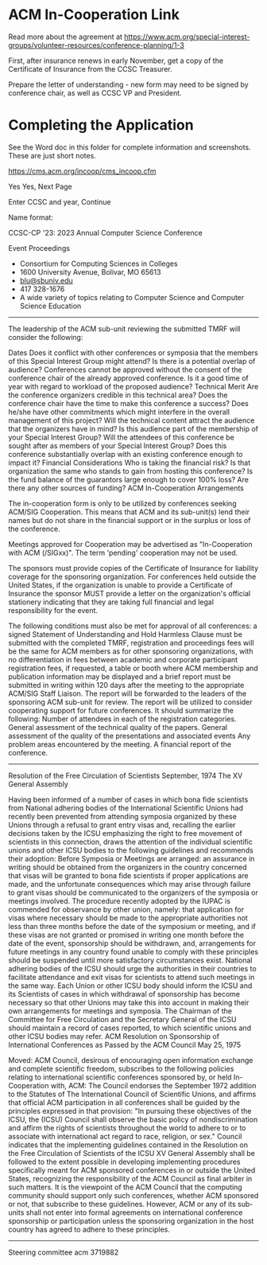 # ACM In-Cooperation Link

Read more about the agreement at <https://www.acm.org/special-interest-groups/volunteer-resources/conference-planning/1-3>

First, after insurance renews in early November, get a copy of the Certificate of Insurance from the CCSC Treasurer. 

Prepare the letter of understanding - new form may need to be signed by conference chair, as well as CCSC VP and President. 

# Completing the Application

See the Word doc in this folder for complete information and screenshots. These are just short notes. 

<https://cms.acm.org/incoop/cms_incoop.cfm>

Yes Yes, Next Page

Enter CCSC and year, Continue

Name format: 

CCSC-CP '23: 2023 Annual Computer Science Conference

Event Proceedings

- Consortium for Computing Sciences in Colleges
- 1600 University Avenue, Bolivar, MO 65613
- blu@sbuniv.edu
- 417 328-1676
- A wide variety of topics relating to Computer Science and Computer Science Education

-----
The leadership of the ACM sub-unit reviewing the submitted TMRF will consider the following:

Dates
Does it conflict with other conferences or symposia that the members of this Special Interest Group might attend?
Is there is a potential overlap of audience? Conferences cannot be approved without the consent of the conference chair of the already approved conference.
Is it a good time of year with regard to workload of the proposed audience?
Technical Merit
Are the conference organizers credible in this technical area?
Does the conference chair have the time to make this conference a success? Does he/she have other commitments which might interfere in the overall management of this project?
Will the technical content attract the audience that the organizers have in mind?
Is this audience part of the membership of your Special Interest Group?
Will the attendees of this conference be sought after as members of your Special Interest Group?
Does this conference substantially overlap with an existing conference enough to impact it?
Financial Considerations
Who is taking the financial risk?
Is that organization the same who stands to gain from hosting this conference?
Is the fund balance of the guarantors large enough to cover 100% loss?
Are there any other sources of funding?
ACM In-Cooperation Arrangements

The in-cooperation form is only to be utilized by conferences seeking ACM/SIG Cooperation. This means that ACM and its sub-unit(s) lend their names but do not share in the financial support or in the surplus or loss of the conference.

Meetings approved for Cooperation may be advertised as "In-Cooperation with ACM (/SIGxx)". The term 'pending' cooperation may not be used.

The sponsors must provide copies of the Certificate of Insurance for liability coverage for the sponsoring organization. For conferences held outside the United States, if the organization is unable to provide a Certificate of Insurance the sponsor MUST provide a letter on the organization's official stationery indicating that they are taking full financial and legal responsibility for the event.

The following conditions must also be met for approval of all conferences:
a signed Statement of Understanding and Hold Harmless Clause must be submitted with the completed TMRF,
registration and proceedings fees will be the same for ACM members as for other sponsoring organizations, with no differentiation in fees between academic and corporate participant registration fees,
if requested, a table or booth where ACM membership and publication information may be displayed and
a brief report must be submitted in writing within 120 days after the meeting to the appropriate ACM/SIG Staff Liaison. The report will be forwarded to the leaders of the sponsoring ACM sub-unit for review. The report will be utilized to consider cooperating support for future conferences. It should summarize the following:
Number of attendees in each of the registration categories.
General assessment of the technical quality of the papers.
General assessment of the quality of the presentations and associated events
Any problem areas encountered by the meeting.
A financial report of the conference.

-----

Resolution of the Free Circulation of Scientists
September, 1974
The XV General Assembly

Having been informed of a number of cases in which bona fide scientists from National adhering bodies of the International Scientific Unions had recently been prevented from attending symposia organized by these Unions through a refusal to grant entry visas and, recalling the earlier decisions taken by the ICSU emphasizing the right to free movement of scientists in this connection, draws the attention of the individual scientific unions and other ICSU bodies to the following guidelines and recommends their adoption:
Before Symposia or Meetings are arranged:
an assurance in writing should be obtained from the organizers in the country concerned that visas will be granted to bona fide scientists if proper applications are made, and
the unfortunate consequences which may arise through failure to grant visas should be communicated to the organizers of the symposia or meetings involved.
The procedure recently adopted by the IUPAC is commended for observance by other union, namely:
that application for visas where necessary should be made to the appropriate authorities not less than three months before the date of the symposium or meeting, and if these visas are not granted or promised in writing one month before the date of the event, sponsorship should be withdrawn, and,
arrangements for future meetings in any country found unable to comply with these principles should be suspended until more satisfactory circumstances exist.
National adhering bodies of the ICSU should urge the authorities in their countries to facilitate attendance and exit visas for scientists to attend such meetings in the same way.
Each Union or other ICSU body should inform the ICSU and its Scientists of cases in which withdrawal of sponsorship has become necessary so that other Unions may take this into account in making their own arrangements for meetings and symposia.
The Chairman of the Committee for Free Circulation and the Secretary General of the ICSU should maintain a record of cases reported, to which scientific unions and other ICSU bodies may refer.
ACM Resolution on Sponsorship of International Conferences as Passed by the ACM Council
May 25, 1975

Moved: ACM Council, desirous of encouraging open information exchange and complete scientific freedom, subscribes to the following policies relating to international scientific conferences sponsored by, or held In-Cooperation with, ACM:
The Council endorses the September 1972 addition to the Statutes of The International Council of Scientific Unions, and affirms that official ACM participation in all conferences shall be guided by the principles expressed in that provision: "In pursuing these objectives of the ICSU, the (ICSU) Council shall observe the basic policy of nondiscrimination and affirm the rights of scientists throughout the world to adhere to or to associate with international act regard to race, religion, or sex."
Council indicates that the implementing guidelines contained in the Resolution on the Free Circulation of Scientists of the ICSU XV General Assembly shall be followed to the extent possible in developing implementing procedures specifically meant for ACM sponsored conferences in or outside the United States, recognizing the responsibility of the ACM Council as final arbiter in such matters.
It is the viewpoint of the ACM Council that the computing community should support only such conferences, whether ACM sponsored or not, that subscribe to these guidelines. However, ACM or any of its sub-units shall not enter into formal agreements on international conference sponsorship or participation unless the sponsoring organization in the host country has agreed to adhere to these principles.

-----

Steering committee acm  3719882   

